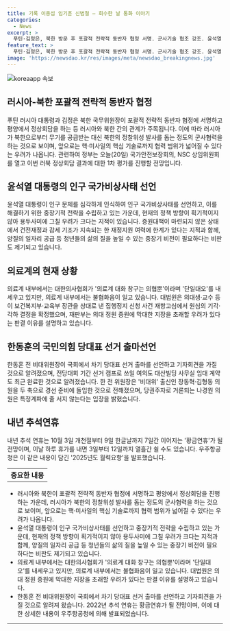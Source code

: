 ```yaml
---
title: 기록 이종섭 임기훈 신범철 – 회수한 날 통화 이야기
categories:
  - News
excerpt: >
  푸틴·김정은, 북한 방문 후 포괄적 전략적 동반자 협정 서명. 군사기술 협조 강조. 윤석열 대통령, 인구 국가비상사태 선언. 육아휴직 혜택 확대 등 대책 발표. 대한의사협회, 의료계 대화 창구는 의협뿐 주장. 의대생들의 집행정지 신청 기각. 윤석열 대통령, 이종섭, 임기훈, 신범철과 통화 확인. 국민의힘 한동훈 당대표 선거 출마 선언 예정. 내년 추석연휴 최대 10일 가능성. ※CBS노컷뉴스는 여러분의 제보로 함께 세상을 바꿉니다.
feature_text: >
  푸틴·김정은, 북한 방문 후 포괄적 전략적 동반자 협정 서명. 군사기술 협조 강조. 윤석열 대통령, 인구 국가비상사태 선언. 육아휴직 혜택 확대 등 대책 발표. 대한의사협회, 의료계 대화 창구는 의협뿐 주장. 의대생들의 집행정지 신청 기각. 윤석열 대통령, 이종섭, 임기훈, 신범철과 통화 확인. 국민의힘 한동훈 당대표 선거 출마 선언 예정. 내년 추석연휴 최대 10일 가능성. ※CBS노컷뉴스는 여러분의 제보로 함께 세상을 바꿉니다.
image: 'https://newsdao.kr/res/images/meta/newsdao_breakingnews.jpg'
---
```


<p><img src="https://newsdao.kr/res/images/meta/newsdao_breakingnews.jpg" alt="koreaapp 속보" /></p>

<h2 data-ke-size="size26">러시아-북한 포괄적 전략적 동반자 협정</h2>

<p data-ke-size="size16">푸틴 러시아 대통령과 김정은 북한 국무위원장이 포괄적 전략적 동반자 협정에 서명하고 평양에서 정상회담을 하는 등 러시아와 북한 간의 관계가 주목됩니다. 이에 따라 러시아가 북한으로부터 무기를 공급받는 대신 북한의 정찰위성 발사를 돕는 정도의 군사협력을 하는 것으로 보이며, 앞으로는 핵·미사일의 핵심 기술로까지 협력 범위가 넓어질 수 있다는 우려가 나옵니다. 관련하여 정부는 오늘(20일) 국가안전보장회의, NSC 상임위원회를 열고 이번 러북 정상회담 결과에 대한 1차 평가를 진행할 전망입니다.</p>

<h2 data-ke-size="size26">윤석열 대통령의 인구 국가비상사태 선언</h2>

<p data-ke-size="size16">윤석열 대통령이 인구 문제를 심각하게 인식하여 인구 국가비상사태를 선언하고, 이를 해결하기 위한 중장기적 전략을 수립하고 있는 가운데, 현재의 정책 방향이 획기적이지 않아 용두사미에 그칠 우려가 크다는 지적이 있습니다. 증원대책이 마련되지 않은 상태에서 건전재정과 감세 기조가 지속되는 한 재정지원 여력에 한계가 있다는 지적과 함께, 양질의 일자리 공급 등 청년들의 삶의 질을 높일 수 있는 중장기 비전이 필요하다는 비판도 제기되고 있습니다.</p>

<h2 data-ke-size="size26">의료계의 현재 상황</h2>

<p data-ke-size="size16">의료계 내부에서는 대한의사협회가 '의료계 대화 창구는 의협뿐'이라며 '단일대오'를 내세우고 있지만, 의료계 내부에서는 불협화음이 일고 있습니다. 대법원은 의대생·교수 등이 보건복지부·교육부 장관을 상대로 낸 집행정지 신청 사건 재항고심에서 원심의 기각·각하 결정을 확정했으며, 재판부는 의대 정원 증원에 막대한 지장을 초래할 우려가 있다는 판결 이유를 설명하고 있습니다.</p>

<h2 data-ke-size="size26">한동훈의 국민의힘 당대표 선거 출마선언</h2>

<p data-ke-size="size16">한동훈 전 비대위원장이 국회에서 차기 당대표 선거 출마를 선언하고 기자회견을 가질 것으로 알려졌으며, 전당대회 기간 선거 캠프로 쓰일 여의도 대산빌딩 사무실 임대 계약도 최근 완료한 것으로 알려졌습니다. 한 전 위원장은 '비대위' 출신인 장동혁·김형동 의원을 두 축으로 경선 준비에 돌입한 것으로 전해졌으며, 당권주자로 거론되는 나경원 의원은 특정계파에 줄 서지 않는다는 입장을 밝혔습니다.</p>

<h2 data-ke-size="size26">내년 추석연휴</h2>

<p data-ke-size="size16">내년 추석 연휴는 10월 3일 개천절부터 9일 한글날까지 7일간 이어지는 '황금연휴'가 될 전망이며, 이날 하루 휴가를 내면 3일부터 12일까지 열흘간 쉴 수도 있습니다. 우주항공청은 이 같은 내용이 담긴 '2025년도 월력요항'을 발표했습니다.</p>

<table>
    <tr>
        <td style="text-align: center; height: 17px;"><b>중요한 내용</b></td>
    </tr>
</table>

<ul>
  <li>러시아와 북한이 포괄적 전략적 동반자 협정에 서명하고 평양에서 정상회담을 진행하는 가운데, 러시아가 북한의 정찰위성 발사를 돕는 정도의 군사협력을 하는 것으로 보이며, 앞으로는 핵·미사일의 핵심 기술로까지 협력 범위가 넓어질 수 있다는 우려가 나옵니다.</li>
  <li>윤석열 대통령이 인구 국가비상사태를 선언하고 중장기적 전략을 수립하고 있는 가운데, 현재의 정책 방향이 획기적이지 않아 용두사미에 그칠 우려가 크다는 지적과 함께, 양질의 일자리 공급 등 청년들의 삶의 질을 높일 수 있는 중장기 비전이 필요하다는 비판도 제기되고 있습니다.</li>
  <li>의료계 내부에서는 대한의사협회가 '의료계 대화 창구는 의협뿐'이라며 '단일대오'를 내세우고 있지만, 의료계 내부에서는 불협화음이 일고 있습니다. 대법원은 의대 정원 증원에 막대한 지장을 초래할 우려가 있다는 판결 이유를 설명하고 있습니다.</li>
  <li>한동훈 전 비대위원장이 국회에서 차기 당대표 선거 출마를 선언하고 기자회견을 가질 것으로 알려져 왔습니다. 2022년 추석 연휴는 황금연휴가 될 전망이며, 이에 대한 상세한 내용이 우주항공청에 의해 발표되었습니다.</li>
</ul>

<hr>

